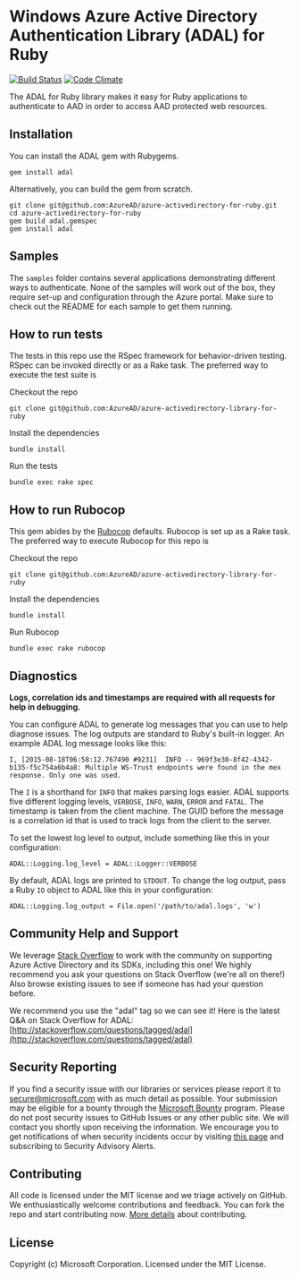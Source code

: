 # Windows Azure Active Directory Authentication Library (ADAL) for Ruby
[![Build Status](https://travis-ci.org/AzureAD/azure-activedirectory-library-for-ruby.png?branch=master)](https://travis-ci.org/AzureAD/azure-activedirectory-library-for-ruby)
[![Code Climate](https://codeclimate.com/github/AzureAD/azure-activedirectory-library-for-ruby/badges/gpa.svg)](https://codeclimate.com/github/AzureAD/azure-activedirectory-library-for-ruby/badges/gpa.svg)

The ADAL for Ruby library makes it easy for Ruby applications to authenticate to AAD in order to access AAD protected web resources.

## Installation

You can install the ADAL gem with Rubygems.

```
gem install adal
```

Alternatively, you can build the gem from scratch.

```
git clone git@github.com:AzureAD/azure-activedirectory-for-ruby.git
cd azure-activedirectory-for-ruby
gem build adal.gemspec
gem install adal
```

## Samples

The `samples` folder contains several applications demonstrating different ways to authenticate. None of the samples will work out of the box, they require set-up and configuration through the Azure portal. Make sure to check out the README for each sample to get them running.

## How to run tests

The tests in this repo use the RSpec framework for behavior-driven testing. RSpec can be invoked directly or as a Rake task. The preferred way to execute the test suite is

Checkout the repo

`git clone git@github.com:AzureAD/azure-activedirectory-library-for-ruby`

Install the dependencies

`bundle install`

Run the tests

`bundle exec rake spec`

## How to run Rubocop

This gem abides by the [Rubocop](https://github.com/bbatsov/rubocop) defaults. Rubocop is set up as a Rake task. The preferred way to execute Rubocop for this repo is

Checkout the repo

`git clone git@github.com:AzureAD/azure-activedirectory-library-for-ruby`

Install the dependencies

`bundle install`

Run Rubocop

`bundle exec rake rubocop`

## Diagnostics

**Logs, correlation ids and timestamps are required with all requests for help in debugging.**

You can configure ADAL to generate log messages that you can use to help diagnose issues. The log outputs are standard to Ruby's built-in logger. An example ADAL log message looks like this:

```
I, [2015-08-18T06:58:12.767490 #9231]  INFO -- 969f3e30-8f42-4342-b135-f5c754a6b4a8: Multiple WS-Trust endpoints were found in the mex response. Only one was used.
```

The `I` is a shorthand for `INFO` that makes parsing logs easier. ADAL supports five different logging levels, `VERBOSE`, `INFO`, `WARN`, `ERROR` and `FATAL`. The timestamp is taken from the client machine. The GUID before the message is a correlation id that is used to track logs from the client to the server.


To set the lowest log level to output, include something like this in your configuration:

```
ADAL::Logging.log_level = ADAL::Logger::VERBOSE
```

By default, ADAL logs are printed to `STDOUT`. To change the log output, pass a Ruby `IO` object to ADAL like this in your configuration:

```
ADAL::Logging.log_output = File.open('/path/to/adal.logs', 'w')
```

## Community Help and Support

We leverage [Stack Overflow](http://stackoverflow.com/) to work with the community on supporting Azure Active Directory and its SDKs, including this one! We highly recommend you ask your questions on Stack Overflow (we're all on there!) Also browse existing issues to see if someone has had your question before.

We recommend you use the "adal" tag so we can see it! Here is the latest Q&A on Stack Overflow for ADAL: [http://stackoverflow.com/questions/tagged/adal](http://stackoverflow.com/questions/tagged/adal)

## Security Reporting

If you find a security issue with our libraries or services please report it to [secure@microsoft.com](mailto:secure@microsoft.com) with as much detail as possible. Your submission may be eligible for a bounty through the [Microsoft Bounty](http://aka.ms/bugbounty) program. Please do not post security issues to GitHub Issues or any other public site. We will contact you shortly upon receiving the information. We encourage you to get notifications of when security incidents occur by visiting [this page](https://technet.microsoft.com/en-us/security/dd252948) and subscribing to Security Advisory Alerts.

## Contributing

All code is licensed under the MIT license and we triage actively on GitHub. We enthusiastically welcome contributions and feedback. You can fork the repo and start contributing now. [More details](https://github.com/AzureAD/azure-activedirectory-library-for-ruby/blob/master/contributing.md) about contributing.


## License

Copyright (c) Microsoft Corporation. Licensed under the MIT License.
